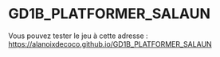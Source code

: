# GD1B_PLATFORMER_SALAUN

Vous pouvez tester le jeu à cette adresse : https://alanoixdecoco.github.io/GD1B_PLATFORMER_SALAUN
